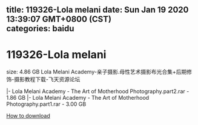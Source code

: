
title: 119326-Lola melani
date: Sun Jan 19 2020 13:39:07 GMT+0800 (CST)    
categories: baidu
---

# 119326-Lola melani
size: 4.86 GB
 Lola Melani Academy-亲子摄影.母性艺术摄影布光合集+后期修饰-摄影教程下载-飞天资源论坛
 
|- Lola Melani Academy - The Art of Motherhood Photography.part2.rar - 1.86 GB
|- Lola Melani Academy - The Art of Motherhood Photography.part1.rar - 3.00 GB

[How to download](https://bpcam.bemobtrk.com/go/2ceec3aa-1ca2-46d6-b9ff-aaa5c184517c?jno=4985)